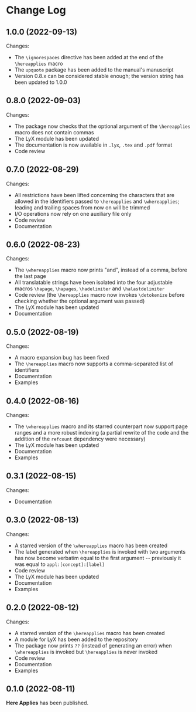 Change Log
==========


## 1.0.0 (2022-09-13)

Changes:

* The `\ignorespaces` directive has been added at the end of the `\hereapplies`
  macro
* The `upquote` package has been added to the manual's manuscript
* Version 0.8.x can be considered stable enough; the version string has been
  updated to 1.0.0


## 0.8.0 (2022-09-03)

Changes:

* The package now checks that the optional argument of the `\hereapplies` macro
  does not contain commas
* The LyX module has been updated
* The documentation is now available in `.lyx`, `.tex` and `.pdf` format
* Code review


## 0.7.0 (2022-08-29)

Changes:

* All restrictions have been lifted concerning the characters that are allowed
  in the identifiers passed to `\hereapplies` and `\whereapplies`; leading and
  trailing spaces from now on will be trimmed
* I/O operations now rely on one auxiliary file only
* Code review
* Documentation


## 0.6.0 (2022-08-23)

Changes:

* The `\whereapplies` macro now prints "and", instead of a comma, before the
  last page
* All translatable strings have been isolated into the four adjustable macros
  `\hapage`, `\hapages`, `\hadelimiter` and `\halastdelimiter`
* Code review (the `\hereapplies` macro now invokes `\detokenize` before
  checking whether the optional argument was passed)
* The LyX module has been updated
* Documentation


## 0.5.0 (2022-08-19)

Changes:

* A macro expansion bug has been fixed
* The `\hereapplies` macro now supports a comma-separated list of identifiers
* Documentation
* Examples


## 0.4.0 (2022-08-16)

Changes:

* The `\whereapplies` macro and its starred counterpart now support page ranges
  and a more robust indexing (a partial rewrite of the code and the addition of
  the `refcount` dependency were necessary)
* The LyX module has been updated
* Documentation
* Examples


## 0.3.1 (2022-08-15)

Changes:

* Documentation


## 0.3.0 (2022-08-13)

Changes:

* A starred version of the `\whereapplies` macro has been created
* The label generated when `\hereapplies` is invoked with two arguments has now
  become verbatim equal to the first argument -- previously it was equal to
  `appl:[concept]:[label]`
* Code review
* The LyX module has been updated
* Documentation
* Examples


## 0.2.0 (2022-08-12)

Changes:

* A starred version of the `\hereapplies` macro has been created
* A module for LyX has been added to the repository
* The package now prints `??` (instead of generating an error) when
  `\whereapplies` is invoked but `\hereapplies` is never invoked
* Code review
* Documentation
* Examples


## 0.1.0 (2022-08-11)

**Here Applies** has been published.

